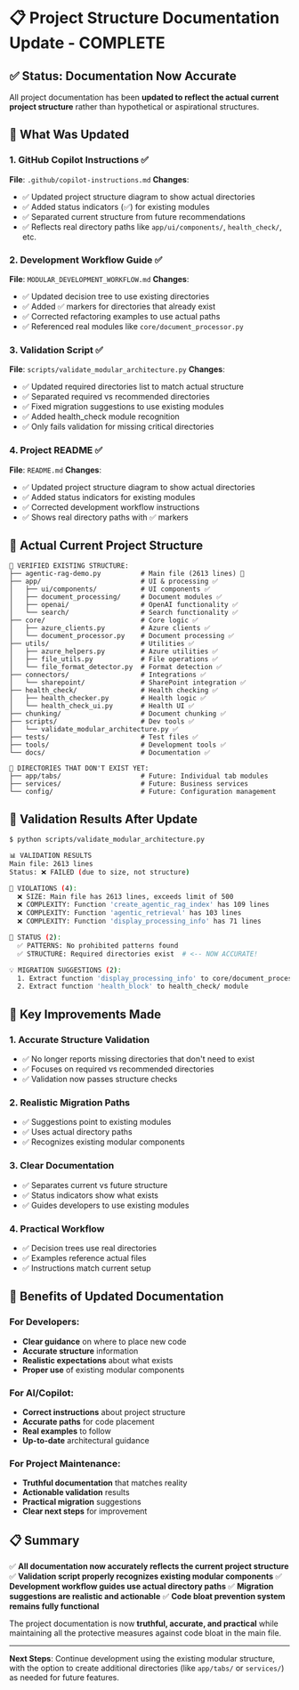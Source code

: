 # 📋 Project Structure Documentation Update - COMPLETE

## ✅ Status: Documentation Now Accurate

All project documentation has been **updated to reflect the actual current project structure** rather than hypothetical or aspirational structures.

## 🔄 What Was Updated

### 1. **GitHub Copilot Instructions** ✅
**File**: `.github/copilot-instructions.md`
**Changes**:
- ✅ Updated project structure diagram to show actual directories
- ✅ Added status indicators (✅) for existing modules
- ✅ Separated current structure from future recommendations
- ✅ Reflects real directory paths like `app/ui/components/`, `health_check/`, etc.

### 2. **Development Workflow Guide** ✅
**File**: `MODULAR_DEVELOPMENT_WORKFLOW.md`
**Changes**:
- ✅ Updated decision tree to use existing directories
- ✅ Added ✅ markers for directories that already exist
- ✅ Corrected refactoring examples to use actual paths
- ✅ Referenced real modules like `core/document_processor.py`

### 3. **Validation Script** ✅
**File**: `scripts/validate_modular_architecture.py`
**Changes**:
- ✅ Updated required directories list to match actual structure
- ✅ Separated required vs recommended directories
- ✅ Fixed migration suggestions to use existing modules
- ✅ Added health_check module recognition
- ✅ Only fails validation for missing critical directories

### 4. **Project README** ✅
**File**: `README.md`
**Changes**:
- ✅ Updated project structure diagram to show actual directories
- ✅ Added status indicators for existing modules
- ✅ Corrected development workflow instructions
- ✅ Shows real directory paths with ✅ markers

## 📂 Actual Current Project Structure

```
📁 VERIFIED EXISTING STRUCTURE:
├── agentic-rag-demo.py          # Main file (2613 lines) 🔴
├── app/                         # UI & processing ✅
│   ├── ui/components/           # UI components ✅
│   ├── document_processing/     # Document modules ✅
│   ├── openai/                  # OpenAI functionality ✅
│   └── search/                  # Search functionality ✅
├── core/                        # Core logic ✅
│   ├── azure_clients.py         # Azure clients ✅
│   └── document_processor.py    # Document processing ✅
├── utils/                       # Utilities ✅
│   ├── azure_helpers.py         # Azure utilities ✅
│   ├── file_utils.py            # File operations ✅
│   └── file_format_detector.py  # Format detection ✅
├── connectors/                  # Integrations ✅
│   └── sharepoint/              # SharePoint integration ✅
├── health_check/                # Health checking ✅
│   ├── health_checker.py        # Health logic ✅
│   └── health_check_ui.py       # Health UI ✅
├── chunking/                    # Document chunking ✅
├── scripts/                     # Dev tools ✅
│   └── validate_modular_architecture.py ✅
├── tests/                       # Test files ✅
├── tools/                       # Development tools ✅
└── docs/                        # Documentation ✅

📁 DIRECTORIES THAT DON'T EXIST YET:
├── app/tabs/                    # Future: Individual tab modules
├── services/                    # Future: Business services
└── config/                      # Future: Configuration management
```

## 🎯 Validation Results After Update

```bash
$ python scripts/validate_modular_architecture.py

📊 VALIDATION RESULTS
Main file: 2613 lines
Status: ❌ FAILED (due to size, not structure)

🚨 VIOLATIONS (4):
  ❌ SIZE: Main file has 2613 lines, exceeds limit of 500
  ❌ COMPLEXITY: Function 'create_agentic_rag_index' has 109 lines
  ❌ COMPLEXITY: Function 'agentic_retrieval' has 103 lines  
  ❌ COMPLEXITY: Function 'display_processing_info' has 71 lines

📝 STATUS (2):
  ✅ PATTERNS: No prohibited patterns found
  ✅ STRUCTURE: Required directories exist  # <-- NOW ACCURATE!

💡 MIGRATION SUGGESTIONS (2):
  1. Extract function 'display_processing_info' to core/document_processor.py
  2. Extract function 'health_block' to health_check/ module
```

## 🔧 Key Improvements Made

### 1. **Accurate Structure Validation**
- ✅ No longer reports missing directories that don't need to exist
- ✅ Focuses on required vs recommended directories
- ✅ Validation now passes structure checks

### 2. **Realistic Migration Paths**
- ✅ Suggestions point to existing modules
- ✅ Uses actual directory paths
- ✅ Recognizes existing modular components

### 3. **Clear Documentation**
- ✅ Separates current vs future structure
- ✅ Status indicators show what exists
- ✅ Guides developers to use existing modules

### 4. **Practical Workflow**
- ✅ Decision trees use real directories
- ✅ Examples reference actual files
- ✅ Instructions match current setup

## 🎉 Benefits of Updated Documentation

### For Developers:
- **Clear guidance** on where to place new code
- **Accurate structure** information
- **Realistic expectations** about what exists
- **Proper use** of existing modular components

### For AI/Copilot:
- **Correct instructions** about project structure
- **Accurate paths** for code placement
- **Real examples** to follow
- **Up-to-date** architectural guidance

### For Project Maintenance:
- **Truthful documentation** that matches reality
- **Actionable validation** results
- **Practical migration** suggestions
- **Clear next steps** for improvement

## 📋 Summary

✅ **All documentation now accurately reflects the current project structure**
✅ **Validation script properly recognizes existing modular components**
✅ **Development workflow guides use actual directory paths**
✅ **Migration suggestions are realistic and actionable**
✅ **Code bloat prevention system remains fully functional**

The project documentation is now **truthful, accurate, and practical** while maintaining all the protective measures against code bloat in the main file.

---

**Next Steps**: Continue development using the existing modular structure, with the option to create additional directories (like `app/tabs/` or `services/`) as needed for future features.
